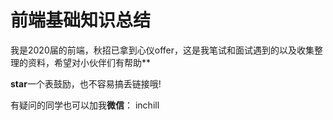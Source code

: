 # 前端基础知识总结

我是2020届的前端，秋招已拿到心仪offer，这是我笔试和面试遇到的以及收集整理的资料，希望对小伙伴们有帮助**

**star**一个表鼓励，也不容易搞丢链接哦!

有疑问的同学也可以加我**微信**： inchill